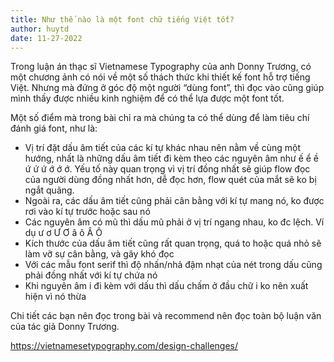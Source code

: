 ```yaml
---
title: Như thế nào là một font chữ tiếng Việt tốt?
author: huytd
date: 11-27-2022
---
```

Trong luận án thạc sĩ Vietnamese Typography của anh Donny Trương, có một chương ảnh có nói về một số thách thức khi thiết kế font hỗ trợ tiếng Việt. Nhưng mà đứng ở góc độ một người “dùng font”, thì đọc vào cũng giúp mình thấy được nhiều kinh nghiệm để có thể lựa được một font tốt. 

Một số điểm mà trong bài chỉ ra mà chúng ta có thể dùng để làm tiêu chí đánh giá font, như là: 

- Vị trí đặt dấu âm tiết của các kí tự khác nhau nên nằm về cùng một hướng, nhất là những dấu âm tiết đi kèm theo các nguyên âm như ế ể ề ứ ứ ứ ớ ớ ớ. Yếu tố này quan trọng vì vị trí đồng nhất sẽ giúp flow đọc của người dùng đồng nhất hơn, dễ đọc hơn, flow quét của mắt sẽ ko bị ngắt quãng. 
- Ngoài ra, các dấu âm tiết cũng phải cân bằng với kí tự mang nó, ko được rơi vào kí tự trước hoặc sau nó
- Các nguyên âm có mũ thì dấu mũ phải ở vị trí ngang nhau, ko đc lệch. Ví dụ ư ơ Ư Ơ â ô Â Ô
- Kích thước của dấu âm tiết cũng rất quan trọng, quá to hoặc quá nhỏ sẽ làm vỡ sự cân bằng, và gây khó đọc
- Với các mẫu font serif thì độ nhấn/nhả đậm nhạt của nét trong dấu cũng phải đồng nhất với kí tự chứa nó
- Khi nguyên âm i đi kèm với dấu thì dấu chấm ở đầu chữ i ko nên xuất hiện vì nó thừa

Chi tiết các bạn nên đọc trong bài và recommend nên đọc toàn bộ luận văn của tác giả Donny Trương. 

https://vietnamesetypography.com/design-challenges/
